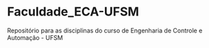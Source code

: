 # Faculdade_ECA-UFSM
Repositório para as disciplinas do curso de Engenharia de Controle e Automação - UFSM
